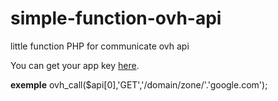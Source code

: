 # simple-function-ovh-api

little function PHP for communicate ovh api

You can get your app key [here](https://eu.api.ovh.com/createApp/).

__exemple__ ovh_call($api[0],'GET','/domain/zone/'.'google.com');
